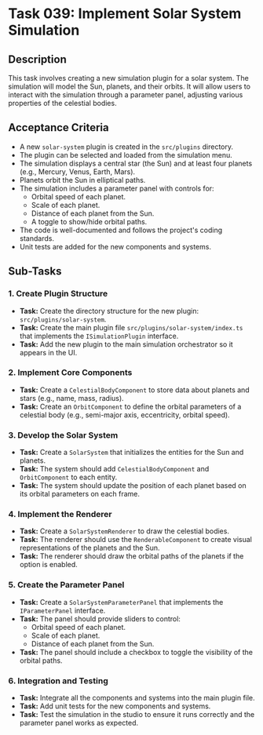 
# Task 039: Implement Solar System Simulation

## Description

This task involves creating a new simulation plugin for a solar system. The simulation will model the Sun, planets, and their orbits. It will allow users to interact with the simulation through a parameter panel, adjusting various properties of the celestial bodies.

## Acceptance Criteria

- A new `solar-system` plugin is created in the `src/plugins` directory.
- The plugin can be selected and loaded from the simulation menu.
- The simulation displays a central star (the Sun) and at least four planets (e.g., Mercury, Venus, Earth, Mars).
- Planets orbit the Sun in elliptical paths.
- The simulation includes a parameter panel with controls for:
  - Orbital speed of each planet.
  - Scale of each planet.
  - Distance of each planet from the Sun.
  - A toggle to show/hide orbital paths.
- The code is well-documented and follows the project's coding standards.
- Unit tests are added for the new components and systems.

## Sub-Tasks

### 1. Create Plugin Structure

- **Task:** Create the directory structure for the new plugin: `src/plugins/solar-system`.
- **Task:** Create the main plugin file `src/plugins/solar-system/index.ts` that implements the `ISimulationPlugin` interface.
- **Task:** Add the new plugin to the main simulation orchestrator so it appears in the UI.

### 2. Implement Core Components

- **Task:** Create a `CelestialBodyComponent` to store data about planets and stars (e.g., name, mass, radius).
- **Task:** Create an `OrbitComponent` to define the orbital parameters of a celestial body (e.g., semi-major axis, eccentricity, orbital speed).

### 3. Develop the Solar System

- **Task:** Create a `SolarSystem` that initializes the entities for the Sun and planets.
- **Task:** The system should add `CelestialBodyComponent` and `OrbitComponent` to each entity.
- **Task:** The system should update the position of each planet based on its orbital parameters on each frame.

### 4. Implement the Renderer

- **Task:** Create a `SolarSystemRenderer` to draw the celestial bodies.
- **Task:** The renderer should use the `RenderableComponent` to create visual representations of the planets and the Sun.
- **Task:** The renderer should draw the orbital paths of the planets if the option is enabled.

### 5. Create the Parameter Panel

- **Task:** Create a `SolarSystemParameterPanel` that implements the `IParameterPanel` interface.
- **Task:** The panel should provide sliders to control:
  - Orbital speed of each planet.
  - Scale of each planet.
  - Distance of each planet from the Sun.
- **Task:** The panel should include a checkbox to toggle the visibility of the orbital paths.

### 6. Integration and Testing

- **Task:** Integrate all the components and systems into the main plugin file.
- **Task:** Add unit tests for the new components and systems.
- **Task:** Test the simulation in the studio to ensure it runs correctly and the parameter panel works as expected.

